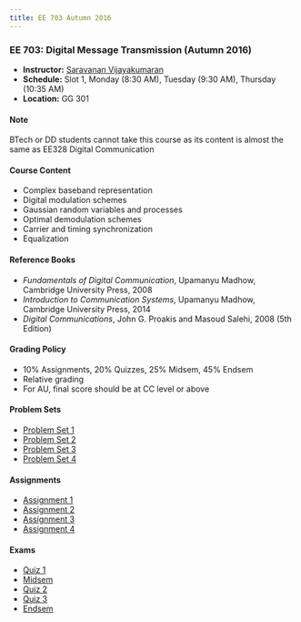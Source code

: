 ```yaml
---
title: EE 703 Autumn 2016
---
```


### EE 703: Digital Message Transmission (Autumn 2016)
  - **Instructor:** [Saravanan Vijayakumaran](http://www.ee.iitb.ac.in/~sarva)
  - **Schedule:** Slot 1, Monday (8:30 AM), Tuesday (9:30 AM), Thursday (10:35 AM)
  - **Location:** GG 301

#### Note

BTech or DD students cannot take this course as its content is almost the same as EE328 Digital Communication

#### Course Content

  - Complex baseband representation
  - Digital modulation schemes
  - Gaussian random variables and processes
  - Optimal demodulation schemes
  - Carrier and timing synchronization
  - Equalization


#### Reference Books

  - *Fundamentals of Digital Communication*, Upamanyu Madhow, Cambridge University Press, 2008
  - *Introduction to Communication Systems*, Upamanyu Madhow, Cambridge University Press, 2014
  - *Digital Communications*, John G. Proakis and Masoud Salehi, 2008 (5th Edition)

#### Grading Policy
  - 10% Assignments, 20% Quizzes, 25% Midsem, 45% Endsem
  - Relative grading
  - For AU, final score should be at CC level or above

#### Problem Sets
  - [Problem Set 1](./2016/assignments/problemset1.pdf)
  - [Problem Set 2](./2016/assignments/problemset2.pdf)
  - [Problem Set 3](./2016/assignments/problemset3.pdf)
  - [Problem Set 4](./2016/assignments/problemset4.pdf)

#### Assignments
  - [Assignment 1](./2016/assignments/assignment1.pdf)
  - [Assignment 2](./2016/assignments/assignment2.pdf)
  - [Assignment 3](./2016/assignments/assignment3.pdf)
  - [Assignment 4](./2016/assignments/assignment4.pdf)

#### Exams
  - [Quiz 1](./2016/exams/quiz1.pdf)
  - [Midsem](./2016/exams/midsem.pdf)
  - [Quiz 2](./2016/exams/quiz2.pdf)
  - [Quiz 3](./2016/exams/quiz3.pdf)
  - [Endsem](./2016/exams/endsem.pdf)
